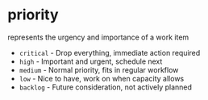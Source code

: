# priority
represents the urgency and importance of a work item
- `critical` - Drop everything, immediate action required
- `high` - Important and urgent, schedule next
- `medium` - Normal priority, fits in regular workflow
- `low` - Nice to have, work on when capacity allows
- `backlog` - Future consideration, not actively planned
